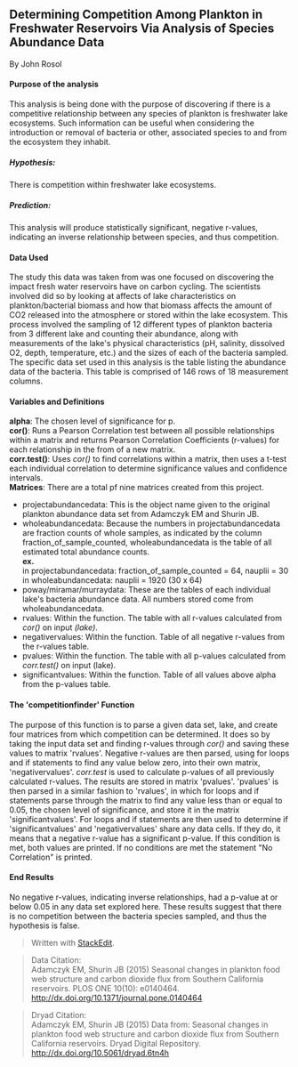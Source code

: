 
## **Determining Competition Among Plankton in Freshwater Reservoirs Via Analysis of Species Abundance Data**  
By John Rosol

#### Purpose of the analysis
This analysis is being done with the purpose of discovering if there is a competitive relationship between any species of plankton is freshwater lake ecosystems. Such information can be useful when considering the introduction or removal of bacteria or other, associated species to and from the ecosystem they inhabit.  
##### Hypothesis:
There is competition within freshwater lake ecosystems.  
##### Prediction:
This analysis will produce statistically significant, negative r-values, indicating an inverse relationship between species, and thus competition.  
  
#### Data Used
The study this data was taken from was one focused on discovering the impact fresh water reservoirs have on carbon cycling. The scientists involved did so by  looking at affects of lake characteristics on plankton/bacterial biomass and how that biomass affects the amount of CO2 released into the atmosphere or stored within the lake ecosystem. This process involved the sampling of 12 different types of plankton bacteria from 3 different lake and counting their abundance, along with measurements of the lake's physical characteristics (pH, salinity, dissolved O2, depth, temperature, etc.) and the sizes of each of the bacteria sampled. The specific data set used in this analysis is the table listing the abundance data of the bacteria. This table is comprised of 146 rows of 18 measurement columns.  
  
#### Variables and Definitions  
**alpha**: The chosen level of significance for p.  
**cor()**: Runs a Pearson Correlation test between all possible relationships within a matrix and returns Pearson Correlation Coefficients (r-values) for each relationship in the from of a new matrix.  
**corr.test()**: Uses *cor()* to find correlations within a matrix, then uses a t-test each individual correlation to determine significance values and confidence intervals.  
**Matrices**: There are a total pf nine matrices created from this project. 
 * projectabundancedata: This is the object name given to the original plankton abundance data set from Adamczyk EM and Shurin JB.
 * wholeabundancedata: Because the numbers in projectabundancedata are fraction counts of whole samples, as indicated by the column fraction_of_sample_counted, wholeabundancedata is the table of all estimated total abundance counts.  
**ex.**  
in projectabundancedata: fraction_of_sample_counted = 64, nauplii = 30
in wholeabundancedata: nauplii = 1920 (30 x 64)
 * poway/miramar/murraydata: These are the tables of each individual lake's bacteria abundance data. All numbers stored come from wholeabundancedata.
 * rvalues: Within the function. The table with all r-values calculated from *cor()* on input *(lake)*.
 * negativervalues: Within the function. Table of all negative r-values from the r-values table.
 * pvalues: Within the function. The table with all p-values calculated from *corr.test()* on input (lake).
 * significantvalues: Within the function. Table of all values above alpha from the p-values table.  
  
#### The 'competitionfinder' Function
The purpose of this function is to parse a given data set, lake, and create four matrices from which competition can be determined. It does so by taking the input data set and finding r-values through *cor()* and saving these values to matrix 'rvalues'. Negative r-values are then parsed, using for loops and if statements to find any value below zero, into their own matrix, 'negativervalues'. *corr.test* is used to calculate p-values of all previously calculated r-values. The results are stored in matrix 'pvalues'. 'pvalues' is then parsed in a similar fashion to 'rvalues', in which for loops and if statements parse through the matrix to find any value less than or equal to 0.05, the chosen level of significance, and store it in the matrix 'significantvalues'. For loops and if statements are then used to determine if 'significantvalues' and 'negativervalues' share any data cells. If they do, it means that a negative r-value has a significant p-value. If this condition is met, both values are printed. If no conditions are met the statement "No Correlation" is printed.  
  
#### End Results
No negative r-values, indicating inverse relationships, had a p-value at or below 0.05 in any data set explored here. These results suggest that there is no competition between the bacteria species sampled, and thus the hypothesis is false.    
  
  
> Written with [StackEdit](https://stackedit.io/).  

>Data Citation:  
Adamczyk EM, Shurin JB (2015) Seasonal changes in plankton food web structure and carbon dioxide flux from Southern California reservoirs. PLOS ONE 10(10): e0140464. http://dx.doi.org/10.1371/journal.pone.0140464  

>Dryad Citation:  
Adamczyk EM, Shurin JB (2015) Data from: Seasonal changes in plankton food web structure and carbon dioxide flux from Southern California reservoirs. Dryad Digital Repository. http://dx.doi.org/10.5061/dryad.6tn4h
